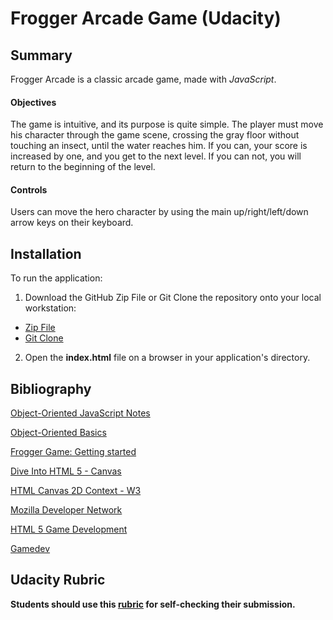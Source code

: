 # Frogger Arcade Game (Udacity)

## Summary

Frogger Arcade is a classic arcade game, made with _JavaScript_.

#### Objectives

The game is intuitive, and its purpose is quite simple. The player must move his character through the game scene, crossing the gray floor without touching an insect, until the water reaches him. If you can, your score is increased by one, and you get to the next level. If you can not, you will return to the beginning of the level.

#### Controls

Users can move the hero character by using the main up/right/left/down arrow keys on their keyboard.

## Installation

To run the application:

1. Download the GitHub Zip File or Git Clone the repository onto your local workstation:
 * [Zip File](https://github.com/alexmonteirov/frontend-nanodegree-arcade-game/archive/master.zip)
 * [Git Clone](https://github.com/alexmonteirov/frontend-nanodegree-arcade-game.git)

2. Open the **index.html** file on a browser in your application's directory.

## Bibliography

[Object-Oriented JavaScript Notes](https://docs.google.com/document/d/1F9DY2TtWbI29KSEIot1WXRqqao7OCd7OOC2W3oubSmc/pub?embedded=true)

[Object-Oriented Basics](https://github.com/udacity/fend-office-hours/tree/master/OOJS/Object-Oriented%20Basics)

[Frogger Game: Getting started](https://docs.google.com/document/d/1v01aScPjSWCCWQLIpFqvg3-vXLH2e8_SZQKC8jNO0Dc/pub)

[Dive Into HTML 5 - Canvas](http://diveintohtml5.info/canvas.html#text)

[HTML Canvas 2D Context - W3](https://www.w3.org/TR/2dcontext/)

[Mozilla Developer Network](https://developer.mozilla.org/en-US/docs/Web/API/CanvasRenderingContext2D)

[HTML 5 Game Development](http://html5gamedevelopment.com/2013-12-developing-html5-games-1hr-video-presentation/)

[Gamedev](https://www.reddit.com/r/gamedev/)

## Udacity Rubric

**Students should use this [rubric](https://review.udacity.com/#!/projects/2696458597/rubric) for self-checking their submission.**

